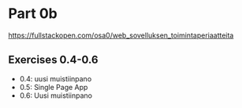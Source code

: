 # Part 0b
https://fullstackopen.com/osa0/web_sovelluksen_toimintaperiaatteita
## Exercises 0.4-0.6
* 0.4: uusi muistiinpano
* 0.5: Single Page App
* 0.6: Uusi muistiinpano
